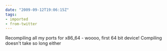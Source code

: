 ```yaml
---
date: "2009-09-12T19:06:15Z"
tags:
- imported
- from-twitter
---
```

Recompiling all my ports for x86_64 - woooo, first 64 bit device\! Compiling doesn't take so long either
